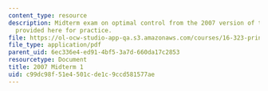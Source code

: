 ```yaml
---
content_type: resource
description: Midterm exam on optimal control from the 2007 version of the course,
  provided here for practice.
file: https://ol-ocw-studio-app-qa.s3.amazonaws.com/courses/16-323-principles-of-optimal-control-spring-2008/c99dc98f51e4501cde1c9ccd581577ae_2007midterm1.pdf
file_type: application/pdf
parent_uid: 6ec336e4-ed91-4bf5-3a7d-660da17c2853
resourcetype: Document
title: 2007 Midterm 1
uid: c99dc98f-51e4-501c-de1c-9ccd581577ae
---
```


